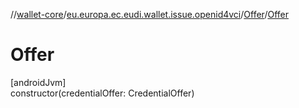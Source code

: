 //[wallet-core](../../../index.md)/[eu.europa.ec.eudi.wallet.issue.openid4vci](../index.md)/[Offer](index.md)/[Offer](-offer.md)

# Offer

[androidJvm]\
constructor(credentialOffer: CredentialOffer)
